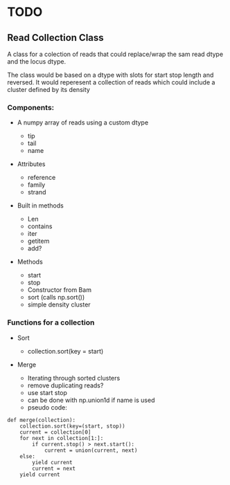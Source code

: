 # TODO

## Read Collection Class
A class for a colection of reads that could replace/wrap the sam read dtype and the locus dtype.

The class would be based on a dtype with slots for start stop length and reversed. It would reperesent a collection of reads which could include a cluster  defined by its density

### Components:

* A numpy array of reads using a custom dtype
	* tip
	* tail
	* name

* Attributes
	* reference
	* family
	* strand

* Built in methods
	* Len
	* contains
	* iter
	* getitem
	* add?
	
* Methods
	* start
	* stop
	* Constructor from Bam
	* sort (calls np.sort())
	* simple density cluster

### Functions for a collection

* Sort
	* collection.sort(key = start)

* Merge 
	* Iterating through sorted clusters
	* remove duplicating reads?
	* use start stop
	* can be done with np.union1d if name is used
	* pseudo code:
```
def merge(collection):
	collection.sort(key=(start, stop))
	current = collection[0]
	for next in collection[1:]:
		if current.stop() > next.start():
			current = union(current, next)
	else: 
		yield current
		current = next
	yield current
```






